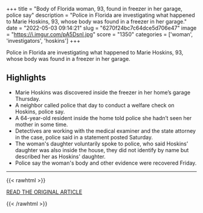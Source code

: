 +++
title = "Body of Florida woman, 93, found in freezer in her garage, police say"
description = "Police in Florida are investigating what happened to Marie Hoskins, 93, whose body was found in a freezer in her garage."
date = "2022-05-03 09:14:21"
slug = "6270f24bc7c64dce5d706e47"
image = "https://i.imgur.com/pA5Dsnl.jpg"
score = "1350"
categories = ['woman', 'investigators', 'hoskins']
+++

Police in Florida are investigating what happened to Marie Hoskins, 93, whose body was found in a freezer in her garage.

## Highlights

- Marie Hoskins was discovered inside the freezer in her home’s garage Thursday.
- A neighbor called police that day to conduct a welfare check on Hoskins, police say.
- A 64-year-old resident inside the home told police she hadn’t seen her mother in some time.
- Detectives are working with the medical examiner and the state attorney in the case, police said in a statement posted Saturday.
- The woman's daughter voluntarily spoke to police, who said Hoskins’ daughter was also inside the house, they did not identify by name but described her as Hoskins' daughter.
- Police say the woman's body and other evidence were recovered Friday.

---

{{< rawhtml >}}
  <p class="article-category">
    <a target="_blank" href="https://www.nbcnews.com/news/us-news/body-marie-hoskins-93-found-freezer-florida-garage-rcna26904">READ THE ORIGINAL ARTICLE</a>
  </p>
{{< /rawhtml >}}
